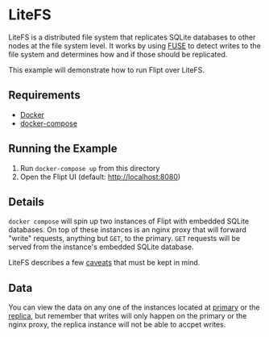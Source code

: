 # LiteFS

LiteFS is a distributed file system that replicates SQLite databases to other nodes at the file system level. It works by using [FUSE](https://www.kernel.org/doc/html/next/filesystems/fuse.html) to detect writes to the file system and determines how and if those should be replicated.

This example will demonstrate how to run Flipt over LiteFS.

## Requirements

- [Docker](https://www.docker.com/)
- [docker-compose](https://docs.docker.com/compose/install/)

## Running the Example

1. Run `docker-compose up` from this directory
1. Open the Flipt UI (default: [http://localhost:8080](http://localhost:8080))

## Details

`docker compose` will spin up two instances of Flipt with embedded SQLite databases. On top of these instances is an nginx proxy that will forward "write" requests, anything but `GET`, to the primary. `GET` requests will be served from the instance's embedded SQLite database.

LiteFS describes a few [caveats](https://fly.io/docs/litefs/proxy/#how-it-works) that must be kept in mind.

## Data

You can view the data on any one of the instances located at [primary](http://localhost:8081) or the [replica](http://localhost:8082), but remember that writes will only happen on the primary or the nginx proxy, the replica instance will not be able to accpet writes.
